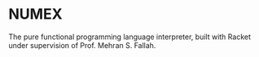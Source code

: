 # NUMEX
The pure functional programming language interpreter, built with Racket under supervision of Prof. Mehran S. Fallah.
